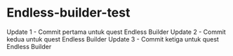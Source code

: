 # Endless-builder-test
Update 1 - Commit pertama untuk quest Endless Builder
Update 2 - Commit kedua untuk quest Endless Builder
Update 3 - Commit ketiga untuk quest Endless Builder
